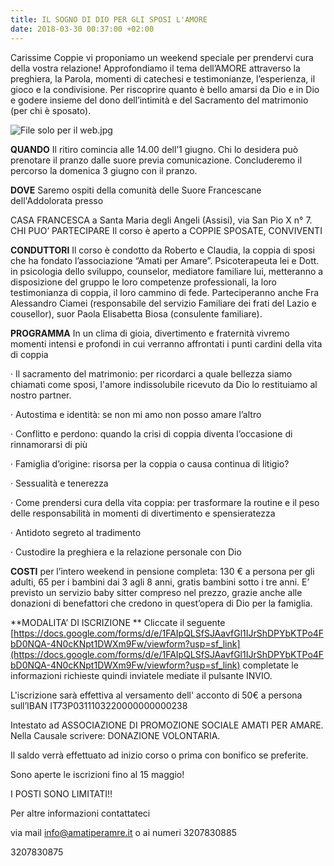 ```yaml
---
title: IL SOGNO DI DIO PER GLI SPOSI L'AMORE
date: 2018-03-30 00:37:00 +02:00
---
```


Carissime Coppie vi proponiamo un weekend speciale per prendervi cura della vostra relazione! Approfondiamo il tema dell’AMORE attraverso la preghiera, la Parola, momenti di catechesi e testimonianze, l’esperienza, il gioco e la condivisione. Per riscoprire quanto è bello amarsi da Dio e in Dio e godere insieme del dono dell’intimità e del Sacramento del matrimonio (per chi è sposato).

![File solo per il web.jpg](/uploads/File%20solo%20per%20il%20web.jpg)

**QUANDO** Il ritiro comincia alle 14.00 dell’1 giugno. Chi lo desidera può prenotare il pranzo dalle suore previa comunicazione. Concluderemo il percorso la domenica 3 giugno con il pranzo.

**DOVE** Saremo ospiti della comunità delle Suore Francescane dell'Addolorata presso

CASA FRANCESCA a Santa Maria degli Angeli (Assisi), via San Pio X n° 7.
CHI PUO’ PARTECIPARE Il corso è aperto a COPPIE SPOSATE, CONVIVENTI

**CONDUTTORI** Il corso è condotto da Roberto e Claudia, la coppia di sposi che ha fondato l’associazione “Amati per Amare”. Psicoterapeuta lei e Dott. in psicologia dello sviluppo, counselor, mediatore familiare lui, metteranno a disposizione del gruppo le loro competenze professionali, la loro testimonianza di coppia, il loro cammino di fede. Parteciperanno anche Fra Alessandro Ciamei (responsabile del servizio Familiare dei frati del Lazio e cousellor), suor Paola Elisabetta Biosa (consulente familiare).

**PROGRAMMA** In un clima di gioia, divertimento e fraternità vivremo momenti intensi e profondi in cui verranno affrontati i punti cardini della vita di coppia

·       Il sacramento del matrimonio: per ricordarci a quale bellezza siamo chiamati come sposi, l'amore indissolubile ricevuto da Dio lo restituiamo al nostro partner.

·       Autostima e identità: se non mi amo non posso amare l’altro

·       Conflitto e perdono: quando la crisi di coppia diventa l’occasione di rinnamorarsi di più

·       Famiglia d’origine: risorsa per la coppia o causa continua di litigio?

·       Sessualità e tenerezza

·       Come prendersi cura della vita coppia: per trasformare la routine e il peso delle responsabilità in momenti di divertimento e spensieratezza

·       Antidoto segreto al tradimento

·       Custodire la preghiera e la relazione personale con Dio

**COSTI** per l’intero weekend in pensione completa: 130 € a persona per gli adulti, 65 per i bambini dai 3 agli 8 anni, gratis bambini sotto i tre anni. E’ previsto un servizio baby sitter compreso nel prezzo, grazie anche alle donazioni di benefattori che credono in quest’opera di Dio per la famiglia.

**MODALITA’ DI ISCRIZIONE ** Cliccate il seguente [https://docs.google.com/forms/d/e/1FAIpQLSfSJAavfGl1IJrShDPYbKTPo4FbD0NQA-4N0cKNpt1DWXm9Fw/viewform?usp=sf_link](https://docs.google.com/forms/d/e/1FAIpQLSfSJAavfGl1IJrShDPYbKTPo4FbD0NQA-4N0cKNpt1DWXm9Fw/viewform?usp=sf_link) completate le informazioni richieste quindi inviatele mediate il pulsante INVIO.

L'iscrizione sarà effettiva al versamento dell' acconto di 50€ a persona sull’IBAN IT73P0311103220000000000238

Intestato ad ASSOCIAZIONE DI PROMOZIONE SOCIALE AMATI PER AMARE. Nella Causale scrivere: DONAZIONE VOLONTARIA.

Il saldo verrà effettuato ad inizio corso o prima con bonifico se preferite.

Sono aperte le iscrizioni fino al 15 maggio!

I POSTI SONO LIMITATI!!

Per altre informazioni contattateci

via mail info@amatiperamre.it o ai numeri 3207830885

3207830875